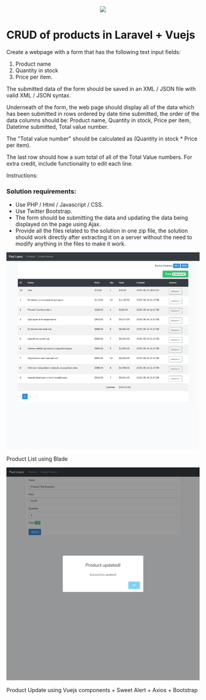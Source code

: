 <p align="center"><img src="https://laravel.com/assets/img/components/logo-laravel.svg">
</p>

# CRUD of products in Laravel + Vuejs

Create a webpage with a form that has the following text input fields: 
1. Product name
2. Quantity in stock
3. Price per item.

The submitted data of the form should be saved in an XML / JSON file with valid XML / JSON syntax.

Underneath of the form, the web page should display all of the data which has been submitted in rows ordered by date time submitted, the order of the data columns should be: Product name, Quantity in stock, Price per item, Datetime submitted, Total value number.

The "Total value number" should be calculated as (Quantity in stock * Price per item).

The last row should how a sum total of all of the Total Value numbers.
For extra credit, include functionality to edit each line.

Instructions:
### Solution requirements:
- Use PHP / Html / Javascript / CSS.
- Use Twitter Bootstrap.
- The form should be submitting the data and updating the data being displayed on the page using Ajax.
- Provide all the files related to the solution in one zip file, the solution should work directly after extracting it on a server without the need to modify anything in the files to make it work.


![Product List](./img/product_list.png)
<p>Product List using Blade</p>

![Product Edit](./img/product_update.png)
<p>Product Update using Vuejs components + Sweet Alert + Axios + Bootstrap</p>


